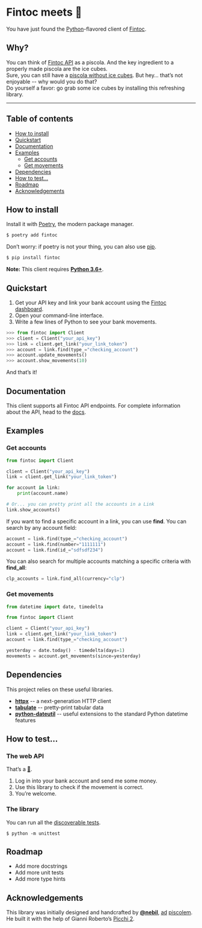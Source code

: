 
# Fintoc meets :snake:

You have just found the [Python](https://www.python.org/)-flavored client of [Fintoc](https://fintoc.com/).

## Why?

You can think of [Fintoc API](https://fintoc.com/docs) as a piscola.
And the key ingredient to a properly made piscola are the ice cubes.  
Sure, you can still have a [piscola without ice cubes](https://curl.haxx.se/).
But hey… that’s not enjoyable -- why would you do that?  
Do yourself a favor: go grab some ice cubes by installing this refreshing library.

---

## Table of contents

* [How to install](#how-to-install)
* [Quickstart](#quickstart)
* [Documentation](#documentation)
* [Examples](#examples)
  + [Get accounts](#get-accounts)
  + [Get movements](#get-movements)
* [Dependencies](#dependencies)
* [How to test...](#how-to-test)
* [Roadmap](#roadmap)
* [Acknowledgements](#acknowledgements)

## How to install

Install it with [Poetry](https://python-poetry.org/), the modern package manager.

```sh
$ poetry add fintoc
```

Don’t worry: if poetry is not your thing, you can also use [pip](https://pip.pypa.io/en/stable/).

```sh
$ pip install fintoc
```

**Note:** This client requires [**Python 3.6+**](https://docs.python.org/3/whatsnew/3.6.html).

## Quickstart

1. Get your API key and link your bank account using the [Fintoc dashboard](https://app.fintoc.com/login).
2. Open your command-line interface.
3. Write a few lines of Python to see your bank movements.

```python
>>> from fintoc import Client
>>> client = Client("your_api_key")
>>> link = client.get_link("your_link_token")
>>> account = link.find(type_="checking_account")
>>> account.update_movements()
>>> account.show_movements(10)
```

And that’s it!

## Documentation

This client supports all Fintoc API endpoints. For complete information about the API, head to the [docs](https://fintoc.com/docs).

## Examples

### Get accounts

```python
from fintoc import Client

client = Client("your_api_key")
link = client.get_link("your_link_token")

for account in link:
    print(account.name)

# Or... you can pretty print all the accounts in a Link
link.show_accounts()
```

If you want to find a specific account in a link, you can use **find**. You can search by any account field:

```python
account = link.find(type_="checking_account")
account = link.find(number="1111111")
account = link.find(id_="sdfsdf234")
```

You can also search for multiple accounts matching a specific criteria with **find_all**:

```python
clp_accounts = link.find_all(currency="clp")
```

### Get movements

```python
from datetime import date, timedelta

from fintoc import Client

client = Client("your_api_key")
link = client.get_link("your_link_token")
account = link.find(type_="checking_account")

yesterday = date.today() - timedelta(days=1)
movements = account.get_movements(since=yesterday)
```

## Dependencies

This project relies on these useful libraries.

- [**httpx**](https://github.com/encode/httpx) -- a next-generation HTTP client
- [**tabulate**](https://github.com/astanin/python-tabulate) -- pretty-print tabular data
- [**python-dateutil**](https://github.com/dateutil/dateutil) -- useful extensions to the standard Python datetime features

## How to test…

### The web API

That’s a [🍰](https://en.wiktionary.org/wiki/piece_of_cake).

1. Log in into your bank account and send me some money.
2. Use this library to check if the movement is correct.
3. You’re welcome.

### The library

You can run all the [discoverable tests](https://docs.python.org/3/library/unittest.html#test-discovery).

`$ python -m unittest`

## Roadmap

- Add more docstrings
- Add more unit tests
- Add more type hints

## Acknowledgements

This library was initially designed and handcrafted by [**@nebil**](https://github.com/nebil),
[ad](https://en.wikipedia.org/wiki/Ad_honorem) [piscolem](https://en.wiktionary.org/wiki/piscola).  
He built it with the help of Gianni Roberto’s [Picchi 2](https://www.youtube.com/watch?v=WqjUlmkYr2g).
